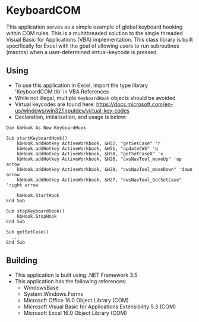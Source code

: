 # KeyboardCOM
This application serves as a simple example of global keyboard hooking within COM rules. This is a multithreaded solution to the single threaded Visual Basic for Applications (VBA) implementation. This class library is built specifically for Excel with the goal of allowing users to run subroutines (macros) when a user-determined virtual-keycode is pressed.

## Using
- To use this application in Excel, import the type library 'KeyboardCOM.tlb' in VBA References
- While not illegal, multiple `KeyboardHook` objects should be avoided
- Virtual keycodes are found here: https://docs.microsoft.com/en-us/windows/win32/inputdev/virtual-key-codes
- Declaration, initialization, and usage is below:

```vb.net
Dim kbHook As New KeyboardHook

Sub startKeyboardHook()
    kbHook.addHotkey ActiveWorkbook, &H52, "getSetCase" 'r
    kbHook.addHotkey ActiveWorkbook, &H51, "updateCWS" 'q
    kbHook.addHotkey ActiveWorkbook, &H58, "getSetCaseX" 'x
    kbHook.addHotkey ActiveWorkbook, &H26, "cwsNavTool_moveUp" 'up arrow
    kbHook.addHotkey ActiveWorkbook, &H28, "cwsNavTool_moveDown" 'down arrow
    kbHook.addHotkey ActiveWorkbook, &H27, "cwsNavTool_GetSetCase" 'right arrow

    kbHook.StartHook
End Sub

Sub stopKeyboardHook()
    kbHook.StopHook
End Sub

Sub getSetCase()
  ...
End Sub
```

## Building
- This application is built using .NET Framework 3.5
- This application has the following references:
  - WindowsBase
  - System.Windows.Forms
  - Microsoft Office 16.0 Object Library (COM)
  - Microsoft Visual Basic for Applications Extensibility 5.3 (COM)
  - Microsoft Excel 16.0 Object Library (COM)
